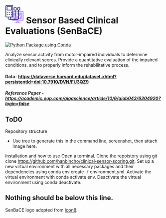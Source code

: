 # <img src= "doc/electromyography.png" height="60"></img> Sensor Based Clinical Evaluations (SenBaCE)
[![Python Package using Conda](https://github.com/hanbincho/clinical-sensor-scoring/actions/workflows/python-package-conda.yml/badge.svg)](https://github.com/hanbincho/clinical-sensor-scoring/actions/workflows/python-package-conda.yml)

Analyze sensor activity from motor-impaired individuals to determine clinically relevant scores. Provide a quantitative evaluation of the impaired conditions, and to properly inform the rehabilitative process. 

#### Data- https://dataverse.harvard.edu/dataset.xhtml?persistentId=doi:10.7910/DVN/FU3QZ9
##### Reference Paper - https://academic.oup.com/gigascience/article/10/6/giab043/6304920?login=false

## ToD0
Repository structure
* Use tree to generate this in the command line, screenshot, then attach image here. 

Installation and how to use
Open a terminal.
Clone the repoistory using git clone https://github.com/hanbincho/clinical-sensor-scoring.git.
Set up a new virtual environment with all necessary packages and their dependencies using conda env create -f environment.yml.
Activate the virtual environment with conda activate env.
Deactivate the virtual environment using conda deactivate.

## Nothing should be below this line.
SenBaCE logo adopted from [Icon8](https://icons8.com/icons/set/Electromyograph).


